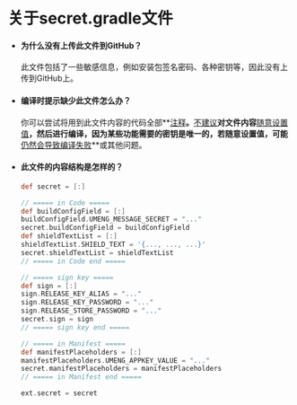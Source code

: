 # 关于secret.gradle文件

- #### 为什么没有上传此文件到GitHub？

  此文件包括了一些敏感信息，例如安装包签名密码、各种密钥等，因此没有上传到GitHub上。

- #### 编译时提示缺少此文件怎么办？

  你可以尝试将用到此文件内容的代码全部**<u>注释</u>**。**<u>不建议</u>**对文件内容**<u>随意设置值</u>**，然后进行编译，因为某些功能需要的密钥是唯一的，若随意设置值，可能**<u>仍然会导致编译失败</u>**或其他问题。

- #### 此文件的内容结构是怎样的？

  ```groovy
  def secret = [:]
  
  // ===== in Code =====
  def buildConfigField = [:]
  buildConfigField.UMENG_MESSAGE_SECRET = "..."
  secret.buildConfigField = buildConfigField
  def shieldTextList = [:]
  shieldTextList.SHIELD_TEXT = '{..., ..., ...}'
  secret.shieldTextList = shieldTextList
  // ===== in Code end =====
  
  // ===== sign key =====
  def sign = [:]
  sign.RELEASE_KEY_ALIAS = "..."
  sign.RELEASE_KEY_PASSWORD = "..."
  sign.RELEASE_STORE_PASSWORD = "..."
  secret.sign = sign
  // ===== sign key end =====
  
  // ===== in Manifest =====
  def manifestPlaceholders = [:]
  manifestPlaceholders.UMENG_APPKEY_VALUE = "..."
  secret.manifestPlaceholders = manifestPlaceholders
  // ===== in Manifest end =====
  
  ext.secret = secret
  
  ```
  
  

